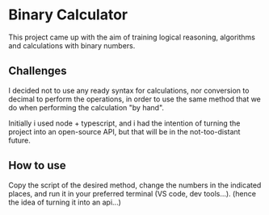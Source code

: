 # Binary Calculator

This project came up with the aim of training logical reasoning, algorithms and calculations with binary numbers.

## Challenges
I decided not to use any ready syntax for calculations, nor conversion to decimal to perform the operations, in order to use the same method that we do when performing the calculation "by hand".

Initially i used node + typescript, and i had the intention of turning the project into an open-source API, but that will be in the not-too-distant future.

## How to use
Copy the script of the desired method, change the numbers in the indicated places, and run it in your preferred terminal (VS code, dev tools...). (hence the idea of ​​turning it into an api...)